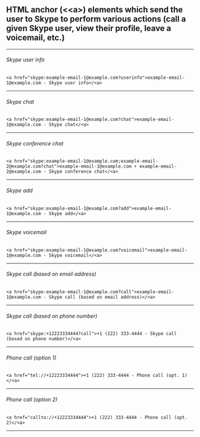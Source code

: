 <!--
	On GitHub:  https://github.com/mcavallo-git/Coding/tree/master/html
-->

<h2>HTML anchor (&#60;&#60;a&#62;) elements which send the user to Skype to perform various actions (call a given Skype user, view their profile, leave a voicemail, etc.)</h2>
<hr />


<h6>Skype user info</h6>
<pre><code>&#60;a href="skype:example-email-1@example.com?userinfo"&#62;example-email-1@example.com - Skype user info&#60;/&#60;a&#62;</code></pre></code>
<hr />


<h6>Skype chat</h6>
<pre><code>&#60;a href="skype:example-email-1@example.com?chat"&#62;example-email-1@example.com - Skype chat&#60;/&#60;a&#62;</code></pre></code>
<hr />


<h6>Skype conference chat</h6>
<pre><code>&#60;a href="skype:example-email-1@example.com;example-email-2@example.com?chat"&#62;example-email-1@example.com + example-email-2@example.com - Skype conference chat&#60;/&#60;a&#62;</code></pre></code>
<hr />


<h6>Skype add</h6>
<pre><code>&#60;a href="skype:example-email-1@example.com?add"&#62;example-email-1@example.com - Skype add&#60;/&#60;a&#62;</code></pre></code>
<hr />


<h6>Skype voicemail</h6>
<pre><code>&#60;a href="skype:example-email-1@example.com?voicemail"&#62;example-email-1@example.com - Skype voicemail&#60;/&#60;a&#62;</code></pre></code>
<hr />


<h6>Skype call (based on email address)</h6>
<pre><code>&#60;a href="skype:example-email-1@example.com?call"&#62;example-email-1@example.com - Skype call (based on email address)&#60;/&#60;a&#62;</code></pre></code>
<hr />


<h6>Skype call (based on phone number)</h6>
<pre><code>&#60;a href="skype:+12223334444?call"&#62;+1 (222) 333-4444 - Skype call (based on phone number)&#60;/&#60;a&#62;</code></pre></code>
<hr />


<h6>Phone call (option 1)</h6>
<pre><code>&#60;a href="tel://+12223334444"&#62;+1 (222) 333-4444 - Phone call (opt. 1)&#60;/&#60;a&#62;</code></pre></code>
<hr />


<h6>Phone call (option 2)</h6>
<pre><code>&#60;a href="callto://+12223334444"&#62;+1 (222) 333-4444 - Phone call (opt. 2)&#60;/&#60;a&#62;</code></pre></code>
<hr />


<!--
# ------------------------------------------------------------
#
# Citation(s)
#
#   mycyberuniverse.com  |  "Create HTML link that starts a Skype call"  |  https://mycyberuniverse.com/create-html-link-that-starts-skype-call.html
#
# ------------------------------------------------------------
-->